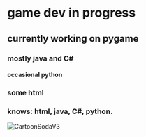 # game dev in progress
## currently working on pygame
### mostly java and C#
#### occasional python
### some html 
### knows: html, java, C#, python.
![CartoonSodaV3](https://user-images.githubusercontent.com/77709902/129817861-f87e1be0-8c7a-4a4f-affc-2004f7d1b029.png)

    

